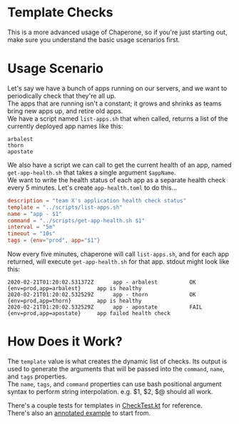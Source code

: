 # Template Checks
This is a more advanced usage of Chaperone, so if you're just starting out, make sure you understand the basic usage scenarios first.  

# Usage Scenario
Let's say we have a bunch of apps running on our servers, and we want to periodically check that they're all up.  
The apps that are running isn't a constant; it grows and shrinks as teams bring new apps up, and retire old apps.  
We have a script named `list-apps.sh` that when called, returns a list of the currently deployed app names like this:  
```
arbalest
thorn
apostate
```

We also have a script we can call to get the current health of an app, named `get-app-health.sh` that takes a single argument `$appName`.  
We want to write the health status of each app as a separate health check every 5 minutes. 
Let's create `app-health.toml` to do this...

```toml
description = "team X's application health check status"
template = "../scripts/list-apps.sh"
name = "app - $1"
command = "../scripts/get-app-health.sh $1"
interval = "5m"
timeout = "10s"
tags = {env="prod", app="$1"}
```

Now every five minutes, chaperone will call `list-apps.sh`, and for each app returned, will execute `get-app-health.sh` for that app. 
stdout might look like this:  

```
2020-02-21T01:20:02.531372Z      app - arbalest          OK   {env=prod,app=arbalest}     app is healthy
2020-02-21T01:20:02.532529Z      app - thorn             OK   {env=prod,app=thorn}        app is healthy
2020-02-21T01:20:02.532529Z      app - apostate          FAIL {env=prod,app=apostate}     app failed health check
```

# How Does it Work?
The `template` value is what creates the dynamic list of checks. 
Its output is used to generate the arguments that will be passed into the `command`, `name`, and `tags` properties.  
The `name`, `tags`, and `command` properties can use bash positional argument syntax to perform string interpolation. 
e.g. $1, $2, $@ should all work.

There's a couple tests for templates in [CheckTest.kt](../src/test/kotlin/chaperone/CheckTest.kt) for reference.  
There's also an [annotated example](../example-usage/docker-files/checks.d/template-example.toml) to start from.

